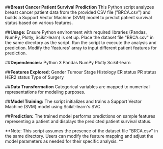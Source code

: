 ##**Breast Cancer Patient Survival Prediction**
This Python script analyzes breast cancer patient data from the provided CSV file ("BRCA.csv") and builds a Support Vector Machine (SVM) model to predict patient survival status based on various features.

##**Usage:**
Ensure Python environment with required libraries (Pandas, NumPy, Plotly, Scikit-learn) is set up.
Place the dataset file "BRCA.csv" in the same directory as the script.
Run the script to execute the analysis and prediction.
Modify the 'features' array to input different patient features for prediction.


##**Dependencies:**
Python 3
Pandas
NumPy
Plotly
Scikit-learn


##**Features Explored:**
Gender
Tumour Stage
Histology
ER status
PR status
HER2 status
Type of Surgery


##**Data Transformation**
Categorical variables are mapped to numerical representations for modeling purposes.


##**Model Training:**
The script initializes and trains a Support Vector Machine (SVM) model using Scikit-learn's SVC.


##**Prediction:**
The trained model performs predictions on sample features representing a patient and displays the predicted patient survival status.


**Note: This script assumes the presence of the dataset file "BRCA.csv" in the same directory. Users can modify the feature mapping and adjust the model parameters as needed for their specific analysis. **
